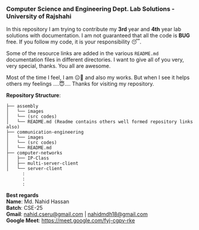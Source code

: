 ### Computer Science and Engineering Dept. Lab Solutions - University of Rajshahi

In this repository I am trying to contribute my **3rd** year and **4th** year lab solutions with documentation. I am not guaranteed that all the code is **BUG** free. If you follow my code, it is your responsibility 😴. 

Some of the resource links are added in the various `README.md` documentation files in different directories. I want to give all of you very, very special, thanks. You all are awesome. 

Most of the time I feel, I am 😑🙇 and also my works. But when I see it helps others my feelings ....😇.... Thanks for visiting my repository. 

**Repository Structure**:

```
├── assembly
│   └── images
│   └── (src codes)
│   └── README.md (Readme contains others well formed repository links also)
├── communication-engineering
│   └── images
│   └── (src codes)
│   └── README.md
├── computer-networks
│   ├── IP-Class
│   ├── multi-server-client
│   └── server-client
      :
      :
      :
```


**Best regards**<br>
**Name**: Md. Nahid Hassan<br>
**Batch**: CSE-25<br>
**Gmail**: <nahid.cseru@gmail.com> | <nahidmdh18@gmail.com> <br>
**Google Meet**: <https://meet.google.com/fyj-cgpv-rke><br>
